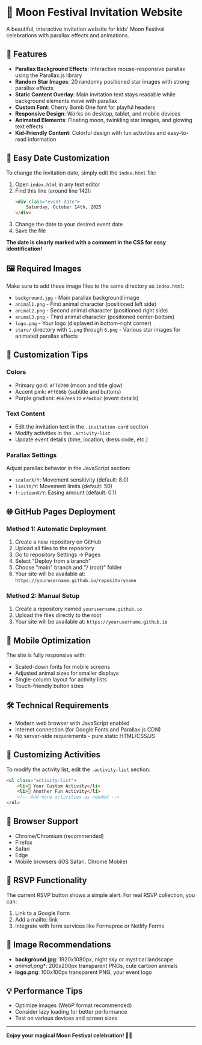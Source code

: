# 🌙 Moon Festival Invitation Website

A beautiful, interactive invitation website for kids' Moon Festival celebrations with parallax effects and animations.

## 🚀 Features

- **Parallax Background Effects**: Interactive mouse-responsive parallax using the Parallax.js library
- **Random Star Images**: 20 randomly positioned star images with strong parallax effects
- **Static Content Overlay**: Main invitation text stays readable while background elements move with parallax
- **Custom Font**: Cherry Bomb One font for playful headers
- **Responsive Design**: Works on desktop, tablet, and mobile devices
- **Animated Elements**: Floating moon, twinkling star images, and glowing text effects
- **Kid-Friendly Content**: Colorful design with fun activities and easy-to-read information

## 📝 Easy Date Customization

To change the invitation date, simply edit the `index.html` file:

1. Open `index.html` in any text editor
2. Find this line (around line 142):
   ```html
   <div class="event-date">
       Saturday, October 14th, 2025
   </div>
   ```
3. Change the date to your desired event date
4. Save the file

**The date is clearly marked with a comment in the CSS for easy identification!**

## 🖼️ Required Images

Make sure to add these image files to the same directory as `index.html`:

- `background.jpg` - Main parallax background image
- `animal1.png` - First animal character (positioned left side)
- `animal2.png` - Second animal character (positioned right side)  
- `animal3.png` - Third animal character (positioned center-bottom)
- `logo.png` - Your logo (displayed in bottom-right corner)
- `stars/` directory with `1.png` through `6.png` - Various star images for animated parallax effects

## 🎨 Customization Tips

### Colors
- Primary gold: `#ffd700` (moon and title glow)
- Accent pink: `#ff6b6b` (subtitle and buttons)
- Purple gradient: `#667eea` to `#764ba2` (event details)

### Text Content
- Edit the invitation text in the `.invitation-card` section
- Modify activities in the `.activity-list`
- Update event details (time, location, dress code, etc.)

### Parallax Settings
Adjust parallax behavior in the JavaScript section:
- `scalarX/Y`: Movement sensitivity (default: 8.0)
- `limitX/Y`: Movement limits (default: 50)
- `frictionX/Y`: Easing amount (default: 0.1)

## 🌐 GitHub Pages Deployment

### Method 1: Automatic Deployment
1. Create a new repository on GitHub
2. Upload all files to the repository
3. Go to repository Settings → Pages
4. Select "Deploy from a branch" 
5. Choose "main" branch and "/ (root)" folder
6. Your site will be available at: `https://yourusername.github.io/repositoryname`

### Method 2: Manual Setup
1. Create a repository named `yourusername.github.io`
2. Upload the files directly to the root
3. Your site will be available at: `https://yourusername.github.io`

## 📱 Mobile Optimization

The site is fully responsive with:
- Scaled-down fonts for mobile screens
- Adjusted animal sizes for smaller displays
- Single-column layout for activity lists
- Touch-friendly button sizes

## 🛠️ Technical Requirements

- Modern web browser with JavaScript enabled
- Internet connection (for Google Fonts and Parallax.js CDN)
- No server-side requirements - pure static HTML/CSS/JS

## 🎪 Customizing Activities

To modify the activity list, edit the `.activity-list` section:

```html
<ul class="activity-list">
    <li>🥮 Your Custom Activity</li>
    <li>🏮 Another Fun Activity</li>
    <!-- Add more activities as needed -->
</ul>
```

## 🌟 Browser Support

- Chrome/Chromium (recommended)
- Firefox
- Safari
- Edge
- Mobile browsers (iOS Safari, Chrome Mobile)

## 📧 RSVP Functionality

The current RSVP button shows a simple alert. For real RSVP collection, you can:
1. Link to a Google Form
2. Add a mailto: link
3. Integrate with form services like Formspree or Netlify Forms

## 🎨 Image Recommendations

- **background.jpg**: 1920x1080px, night sky or mystical landscape
- **animal*.png**: 200x200px transparent PNGs, cute cartoon animals
- **logo.png**: 100x100px transparent PNG, your event logo

## 💡 Performance Tips

- Optimize images (WebP format recommended)
- Consider lazy loading for better performance
- Test on various devices and screen sizes

---

**Enjoy your magical Moon Festival celebration! 🌙✨**